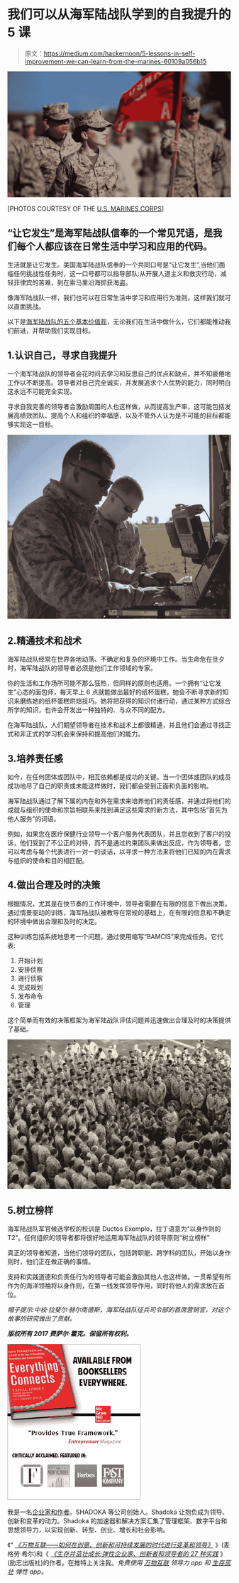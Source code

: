 # 我们可以从海军陆战队学到的自我提升的 5 课

> 原文：<https://medium.com/hackernoon/5-lessons-in-self-improvement-we-can-learn-from-the-marines-60109a056b15>

![](img/4db00e89ec1f5273fa1187299c2a50f5.png)

[PHOTOS COURTESY OF THE [U.S. MARINES CORPS](http://www.marines.com/)]

## “让它发生”是海军陆战队信奉的一个常见咒语，是我们每个人都应该在日常生活中学习和应用的代码。

生活就是让它发生。美国海军陆战队信奉的一个共同口号是“让它发生”,当他们面临任何挑战性任务时，这一口号都可以指导部队:从开展人道主义和救灾行动，减轻菲律宾的苦难，到在索马里沿海抓获海盗。

像海军陆战队一样，我们也可以在日常生活中学习和应用行为准则，这样我们就可以直面挑战。

以下是[海军陆战队的五个基本价值观](http://www.marines.com/history-heritage/principles-values?nav=lp1)，无论我们在生活中做什么，它们都能推动我们前进，并帮助我们实现目标。

## 1.认识自己，寻求自我提升

一个海军陆战队的领导者会花时间去学习和反思自己的优点和缺点，并不知疲倦地工作以不断提高。领导者对自己完全诚实，并发展追求个人优势的能力，同时明白这永远不可能完全实现。

寻求自我完善的领导者会激励周围的人也这样做，从而提高生产率，这可能包括发展高绩效团队、提高个人和组织的幸福感，以及不管外人认为是不可能的目标都能够实现这一目标。

![](img/bbd0d2198e22a576bfcfb10c4a660cf1.png)

## 2.精通技术和战术

海军陆战队经常在世界各地动荡、不确定和复杂的环境中工作。当生命危在旦夕时，海军陆战队的领导者必须是他们工作领域的专家。

你的生活和工作场所可能不那么狂热，但同样的原则也适用。一个拥有“让它发生”心态的面包师，每天早上 6 点就能做出最好的纸杯蛋糕，她会不断寻求新的知识来磨练她的纸杯蛋糕烘焙技巧。她将把获得的知识付诸行动，通过某种方式综合所学的知识，也许会开发出一种独特的、与众不同的配方。

在海军陆战队，人们期望领导者在技术和战术上都很精通，并且他们会通过寻找正式和非正式的学习机会来保持和提高他们的能力。

## 3.培养责任感

如今，在任何团体或团队中，相互依赖都是成功的关键。当一个团体或团队的成员成功地尽了自己的职责或未能这样做时，我们都会受到正面和负面的影响。

海军陆战队通过了解下属的内在和外在需求来培养他们的责任感，并通过将他们的成就与组织的使命和宗旨相联系来找到满足这些需求的新方法，其中包括“首先为他人服务”的词语。

例如，如果您在医疗保健行业领导一个客户服务代表团队，并且您收到了客户的投诉，他们受到了不公正的对待，而不是通过约束团队来做出反应，作为领导者，您可以考虑与每个代表进行一对一的谈话，以寻求一种方法来将他们已知的内在需求与组织的使命和目的相匹配。

## 4.做出合理及时的决策

根据情况，尤其是在快节奏的工作环境中，领导者需要在有限的信息下做出决策。通过情景驱动的训练，海军陆战队被教导在常规的基础上，在有限的信息和不确定的环境中做出合理和及时的决定。

这种训练包括系统地思考一个问题，通过使用缩写“BAMCIS”来完成任务。它代表:

1.  开始计划
2.  安排侦察
3.  进行侦察
4.  完成规划
5.  发布命令
6.  管理

这个简单而有效的决策框架为海军陆战队评估问题并迅速做出合理及时的决策提供了基础。

![](img/f25800a8e88ea02bc1b9e475ea3e81e0.png)

## 5.树立榜样

海军陆战队军官候选学校的校训是 Ductos Exemplo，拉丁语意为“以身作则的 T2”。任何组织的领导者都将很好地运用海军陆战队的领导原则“树立榜样”

真正的领导者知道，当他们领导的团队，包括跨职能、跨学科的团队，开始以身作则时，他们正在做正确的事情。

支持和实践道德和负责任行为的领导者可能会激励其他人也这样做。一贯希望有所作为的海洋领袖将以身作则，在第一线发挥领导作用，同时将他人的需求放在首位。

*帽子提示:中校·拉斐尔·赫尔南德斯，海军陆战队征兵司令部的首席营销官，对这个故事的研究做出了贡献。*

***版权所有 2017 费萨尔·霍克。保留所有权利。***

![](img/1bffd96114973ac243596dfdcfb35689.png)

我是一名[企业家和作者](http://faisalhoque.com/speaking/)。SHADOKA 等公司创始人。Shadoka 让抱负成为领导、创新和变革的动力。Shadoka 的加速器和解决方案汇集了管理框架、数字平台和思想领导力，以实现创新、转型、创业、增长和社会影响。

《“ [*《万物互联——如何在创意、创新和可持续发展的时代进行变革和领导》*](http://www.amazon.com/Everything-Connects-Creativity-Innovation-Sustainability/dp/0071830758/ref=sr_1_1?ie=UTF8&qid=1376488798&sr=8-1&keywords=everything+connects%2Bfaisal+hoque) 》(麦格劳·希尔)和《 [*《生存并茁壮成长:弹性企业家、创新者和领导者的 27 种实践*](http://survivetothrive.pub/) 》(励志出版社)的作者。在推特上关注我。*免费使用* [*万物互联*](http://app.everythingconnectsthebook.com/login.php) *领导力 app 和* [*生存茁壮*](http://app.survivetothrive.pub/login.php) *弹性 app。*